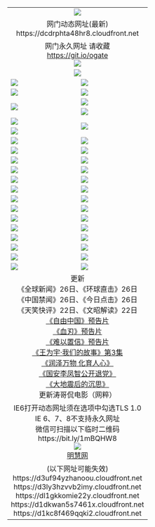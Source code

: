 ﻿<table>
  <tr></tr>
  <tr><td colspan=2 align=center><img src="https://dcdrphta48hr8.cloudfront.net/Up/oGate.jpg" /></td></tr>
  <tr><td colspan=2 align=center>网门动态网址(最新)
<br>https://dcdrphta48hr8.cloudfront.net
    </td>
  </tr>
  <tr>
    <td colspan=2 align=center>网门永久网址 请收藏<br/><a href="https://git.io/ogate" target="_blank">https://git.io/ogate</a><br/><a href="https://dcdrphta48hr8.cloudfront.net/Up/0WMGDL2.png" target="_blank"><img src="https://dcdrphta48hr8.cloudfront.net/Up/0WMGD2.png"/></a></td>
  </tr>
  <tr>
    <td colspan=2 align=center><a href="https://dcdrphta48hr8.cloudfront.net/ogUP.aspx?name=0oGate.apk" target="_blank"><img src="https://dcdrphta48hr8.cloudfront.net/Up/0WMAZ.jpg" /></a></td>
  </tr>
  <tr>
    <td><a href="https://dcdrphta48hr8.cloudfront.net/ogNice.aspx" target="_blank"><img src="https://dcdrphta48hr8.cloudfront.net/Up/0WCYY.jpg" /></a></td>
    <td><a href="https://dcdrphta48hr8.cloudfront.net/onCO.aspx?ob=600%E4%BA%8B%E7%89%A9&op=%E5%A2%9E%E5%88%A0%E6%94%B9&args=WH1~%23%E7%B1%BB%E5%9E%8B6%E6%96%B0%E9%97%BB%7c%23%E7%B1%BB%E5%9E%8B6%E8%AF%84%E8%AE%BA&mode=" target="_blank"><img src="https://dcdrphta48hr8.cloudfront.net/Up/0WZTT.jpg" /></a></td> 
  </tr>
  <tr>
    <td><a href="https://dcdrphta48hr8.cloudfront.net/ogDY.aspx" target="_blank"><img src="https://dcdrphta48hr8.cloudfront.net/Up/0FK.jpg" /></a></td>
    <td><a href="https://dcdrphta48hr8.cloudfront.net/ogST.aspx" target="_blank"><img src="https://dcdrphta48hr8.cloudfront.net/Up/0ST.jpg" /></a></td> 
  </tr>
  <tr>
    <td rowspan=2><a href="https://dcdrphta48hr8.cloudfront.net/ogUP.aspx?name=WJ.mp4&count=480P:1" target="_blank"><img src="https://dcdrphta48hr8.cloudfront.net/Up/WJ.jpg" /></a></td>
    <td><a href="https://dcdrphta48hr8.cloudfront.net/ogUP.aspx?name=11DKC.mp4&count=2:4,1:16" target="_blank"><img src="https://dcdrphta48hr8.cloudfront.net/Up/11DKC.jpg" /></a></td> 
  </tr>
  <tr>
    <td><a href="https://dcdrphta48hr8.cloudfront.net/ogUP.aspx?name=LRSH.mp4&count=W:13,2:10" target="_blank"><img src="https://dcdrphta48hr8.cloudfront.net/Up/LRSH.jpg" /></a></td>
  </tr>
  <tr>
    <td><a href="https://dcdrphta48hr8.cloudfront.net/ogUP.aspx?name=JQR.mp4&count=2" target="_blank"><img src="https://dcdrphta48hr8.cloudfront.net/Up/JQR.jpg" /></a></td>   
    <td rowspan=2><a href="https://dcdrphta48hr8.cloudfront.net/ogUP.aspx?name=JP.mp4&count=9" target="_blank"><img src="https://dcdrphta48hr8.cloudfront.net/Up/JP.jpg" /></td>
  </tr>
  <tr>
    <td><div><a href="https://dcdrphta48hr8.cloudfront.net/ogUP.aspx?name=LRWS.mp4&count=7B:7,6B:44,5A:10,5B:35,4A:14,4B:19,3A:10,3B:26,2A:16,2B:21,1A:23,1B:29&current=7B:7" target="_blank"><img src="https://dcdrphta48hr8.cloudfront.net/Up/LRWS.jpg" /></a></td>
  </tr>
  <tr>
    <td><a href="https://dcdrphta48hr8.cloudfront.net/ogUP.aspx?name=SSZJ.mp4&count=SP:6,480P:8" target="_blank"><img src="https://dcdrphta48hr8.cloudfront.net/Up/SSZJ.jpg" /></a></td>
    <td><a href="https://dcdrphta48hr8.cloudfront.net/ogUP.aspx?name=WH.mp4" target="_blank"><img src="https://dcdrphta48hr8.cloudfront.net/Up/WH.jpg" /></a></td>
  </tr>
  <tr>
    <td><a href="https://dcdrphta48hr8.cloudfront.net/ogUP.aspx?name=ZY.mp4&count=2015:16" target="_blank"><img src="https://dcdrphta48hr8.cloudfront.net/Up/ZY.jpg" /></a</td>
    <td><a href="https://dcdrphta48hr8.cloudfront.net/ogUP.aspx?name=XTFY.mp4&count=B:2,A:24" target="_blank"><img src="https://dcdrphta48hr8.cloudfront.net/Up/XTFY.jpg" /></a></td>
  </tr>
  <tr>
    <td><a href="https://dcdrphta48hr8.cloudfront.net/ogUP.aspx?name=1LYF.mp4&count=2" target="_blank"><img src="https://dcdrphta48hr8.cloudfront.net/Up/1LYF0.jpg" /></a></td>
    <td><a href="https://dcdrphta48hr8.cloudfront.net/ogUP.aspx?name=1ZGC.mp4&count=6" target="_blank"><img src="https://dcdrphta48hr8.cloudfront.net/Up/1ZGC0.jpg" /></a></td>
  </tr>
  <tr>
    <td><a href="https://dcdrphta48hr8.cloudfront.net/ogUP.aspx?name=1ZKM.mp4&count=3&current=3" target="_blank"><img src="https://dcdrphta48hr8.cloudfront.net/Up/1ZKM0.jpg" /></a></td>  
    <td><a href="https://dcdrphta48hr8.cloudfront.net/ogUP.aspx?name=1WWY.mp4&count=6&current=6" target="_blank"><img src="https://dcdrphta48hr8.cloudfront.net/Up/1WWY0.jpg" /></a></td>
  </tr>
  <tr>
    <td><a href="https://dcdrphta48hr8.cloudfront.net/ogUP.aspx?name=10JGY.mp4&count=3" target="_blank"><img src="https://dcdrphta48hr8.cloudfront.net/Up/10JGY0.jpg" /></a></td>
    <td><a href="https://dcdrphta48hr8.cloudfront.net/ogUP.aspx?name=10CYS.mp4&count=2" target="_blank"><img src="https://dcdrphta48hr8.cloudfront.net/Up/10CYS0.jpg" /></a></td>
  </tr>
  <tr>
    <td><a href="https://dcdrphta48hr8.cloudfront.net/ogUP.aspx?name=4SQQ.mp4&count=201602:19,201601:21&current=201602:19" target="_blank"><img src="https://dcdrphta48hr8.cloudfront.net/Up/4SQQ0.jpg"/></a></td>
    <td><a href="https://dcdrphta48hr8.cloudfront.net/ogUP.aspx?name=4SHQ.mp4&count=201602:24,201601:28&current=201602:24" target="_blank"><img src="https://dcdrphta48hr8.cloudfront.net/Up/4SHQ0.jpg"/></a></td>
  </tr>
  <tr>
    <td><a href="https://dcdrphta48hr8.cloudfront.net/ogUP.aspx?name=4SZG.mp4&count=201602:19,201601:23&current=201602:19" target="_blank"><img src="https://dcdrphta48hr8.cloudfront.net/Up/4SZG0.jpg"/></a></td>
    <td><a href="https://dcdrphta48hr8.cloudfront.net/ogUP.aspx?name=4SDJ.mp4&count=201602A:22,201602B:6,201601A:48,201601B:6&current=201602A:22" target="_blank"><img src="https://dcdrphta48hr8.cloudfront.net/Up/4SDJ0.jpg"/></a></td>
  </tr>
  <tr>
    <td><a href="https://dcdrphta48hr8.cloudfront.net/ogUP.aspx?name=4CTX.mp4&count=201602:3,201601:4&current=201602:3" target="_blank"><img src="https://dcdrphta48hr8.cloudfront.net/Up/4CTX0.jpg"/></a></td>
    <td><a href="https://dcdrphta48hr8.cloudfront.net/ogUP.aspx?name=4CWZ.mp4&count=201602:3,201601:4&current=201602:3" target="_blank"><img src="https://dcdrphta48hr8.cloudfront.net/Up/4CWZ0.jpg"/></a></td>
  </tr>
  <tr>
    <td><a href="https://dcdrphta48hr8.cloudfront.net/onUP.aspx?name=https://dwsfx5awq5vcc.cloudfront.net/" target="_blank"><img src="https://dcdrphta48hr8.cloudfront.net/Up/0DTW.jpg"/></a></td>
    <td><a href="https://dcdrphta48hr8.cloudfront.net/onUP.aspx?name=https://d240ns8up8earz.cloudfront.net/acenter/" target="_blank"><img src="https://dcdrphta48hr8.cloudfront.net/Up/0TDW.jpg" /></a></td>
  </tr>
  <tr>
    <td><a href="https://dcdrphta48hr8.cloudfront.net/onUP.aspx?name=https://d4508d6vomz2p.cloudfront.net/gb/nsc413.htm" target="_blank"><img src="https://dcdrphta48hr8.cloudfront.net/Up/0DJY.jpg" /></a></td>
    <td><a href="https://dcdrphta48hr8.cloudfront.net/onUP.aspx?name=https://d3bxwq7vzudb5l.cloudfront.net/xtr/gb/prog204.html" target="_blank"><img src="https://dcdrphta48hr8.cloudfront.net/Up/0XTR.jpg" /></a></td>
  </tr>
  <tr>
    <td><a href="https://dcdrphta48hr8.cloudfront.net/onUP.aspx?name=https://d3aj00iefsmfgc.cloudfront.net/" target="_blank"><img src="https://dcdrphta48hr8.cloudfront.net/Up/0MHW.jpg" /></a></td>
    <td><a href="https://dcdrphta48hr8.cloudfront.net/onUP.aspx?name=https://d1lcj91uv80klr.cloudfront.net/" target="_blank"><img src="https://dcdrphta48hr8.cloudfront.net/Up/0ZJW.jpg" /></a></td>
  </tr>
  <tr>
    <td><a href="https://dcdrphta48hr8.cloudfront.net/ogUP.aspx?name=0FG.zip" target="_blank"><img src="https://dcdrphta48hr8.cloudfront.net/Up/0FG.jpg" /></a></td>
    <td><a href="https://dcdrphta48hr8.cloudfront.net/ogUP.aspx?name=0FGA.apk" target="_blank"><img src="https://dcdrphta48hr8.cloudfront.net/Up/0FGA.jpg" /></a></td>
  </tr>
  <tr>
    <td><a href="https://dcdrphta48hr8.cloudfront.net/ogUP.aspx?name=0U.zip" target="_blank"><img src="https://dcdrphta48hr8.cloudfront.net/Up/0U.jpg" /></a></td>
    <td><a href="https://dcdrphta48hr8.cloudfront.net/ogUP.aspx?name=0UA.apk" target="_blank"><img src="https://dcdrphta48hr8.cloudfront.net/Up/0UA.jpg" /></a></td>
  </tr>
  <tr>
    <td><a href="https://dcdrphta48hr8.cloudfront.net/ogUP.aspx?name=0iPPOTV.zip" target="_blank"><img src="https://dcdrphta48hr8.cloudfront.net/Up/0iPPOTV.jpg" /></a></td>
    <td><a href="https://dcdrphta48hr8.cloudfront.net/ogUP.aspx?name=0iNTD.apk" target="_blank"><img src="https://dcdrphta48hr8.cloudfront.net/Up/0iNTD.jpg" /></a></td>
  </tr>
  <tr>
    <td colspan=2 align=center>更新<br>
      《全球新闻》26日、《环球直击》26日<br>
      《中国禁闻》26日、《今日点击》26日<br>
      《天笑快评》22日、《文昭解读》22日<br>
      <a href="https://dcdrphta48hr8.cloudfront.net/ogUP.aspx?name=11ZYZG0.mp4" target="_blank">《自由中国》预告片</a><br>
      <a href="https://dcdrphta48hr8.cloudfront.net/ogUP.aspx?name=11XR.mp4" target="_blank">《血刃》预告片</a><br>
      <a href="https://dcdrphta48hr8.cloudfront.net/ogUP.aspx?name=11NYZX.mp4&count=2" target="_blank">《难以置信》预告片</a><br>
      <a href="https://dcdrphta48hr8.cloudfront.net/ogUP.aspx?name=1WWY.mp4&count=6&current=6" target="_blank">《王为宇·我们的故事》第3集</a><br>
      <a href="https://dcdrphta48hr8.cloudfront.net/ogUP.aspx?name=LZWW.mp4" target="_blank">《润泽万物 化育人心》</a><br>
      <a href="https://dcdrphta48hr8.cloudfront.net/ogUP.aspx?name=4LFZ.mp4" target="_blank">《国安李凤智公开退党》</a><br>
      <a href="https://dcdrphta48hr8.cloudfront.net/ogUP.aspx?name=4DDZHDCS.mp4" target="_blank">《大地震后的沉思》</a><br>
      更新涛哥侃电影（网粹）<br>      
    </td>
  </tr>
  <tr>
    <td colspan=2 align=center>IE6打开动态网址须在选项中勾选TLS 1.0<br/>IE 6、7、8不支持永久网址<br/>
      微信可扫描以下临时二维码<br/>https://bit.ly/1mBQHW8<br/><a href="https://dcdrphta48hr8.cloudfront.net/Up/0WMGDL3.png" target="_blank"><img src="https://dcdrphta48hr8.cloudfront.net/Up/0WMGD3.png"/></a><br>
      <a href="https://dcdrphta48hr8.cloudfront.net/onUP.aspx?name=https://www.minghui.org/" target="_blank">明慧网</a></td>
  </tr>
  <tr>
    <td colspan=2 align=center>(以下网址可能失效)
<br>https://d3uf94yzhanoou.cloudfront.net
<br>https://d3ly3hzvvb2imy.cloudfront.net
<br>https://dl1gkkomie22y.cloudfront.net
<br>https://d1dkwan5s7461x.cloudfront.net
<br>https://d1kc8f469qqki2.cloudfront.net
    </td>
  </tr>
</table>
